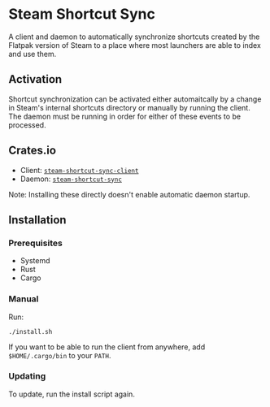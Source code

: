 # Steam Shortcut Sync
A client and daemon to automatically synchronize shortcuts created by the Flatpak version of Steam to a place where most launchers are able to index and use them.

## Activation
Shortcut synchronization can be activated either automaitcally by a change in Steam's internal shortcuts directory or manually by running the client. The daemon must be running in order for either of these events to be processed.

## Crates.io
- Client: [`steam-shortcut-sync-client`](https://crates.io/crates/steam-shortcut-sync-client)
- Daemon: [`steam-shortcut-sync`](https://crates.io/crates/steam-shortcut-sync)

Note: Installing these directly doesn't enable automatic daemon startup.

## Installation
### Prerequisites
- Systemd
- Rust
- Cargo
### Manual
Run:
```
./install.sh
```

If you want to be able to run the client from anywhere, add `$HOME/.cargo/bin` to your `PATH`.

### Updating
To update, run the install script again.